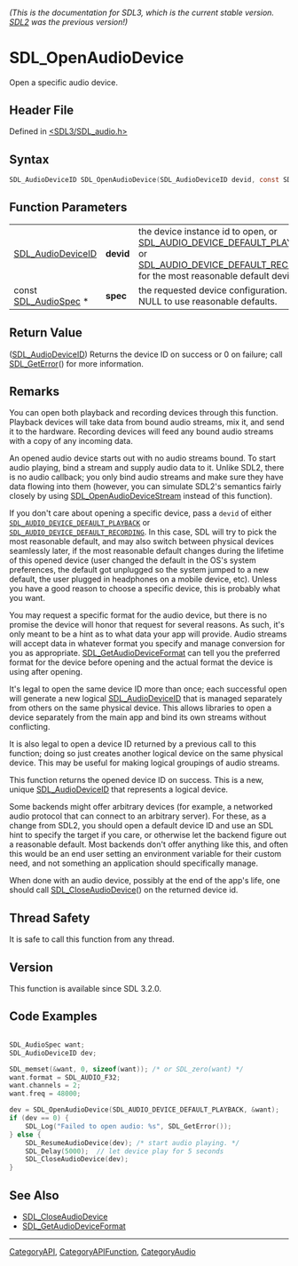 ###### (This is the documentation for SDL3, which is the current stable version. [SDL2](https://wiki.libsdl.org/SDL2/) was the previous version!)
# SDL_OpenAudioDevice

Open a specific audio device.

## Header File

Defined in [<SDL3/SDL_audio.h>](https://github.com/libsdl-org/SDL/blob/main/include/SDL3/SDL_audio.h)

## Syntax

```c
SDL_AudioDeviceID SDL_OpenAudioDevice(SDL_AudioDeviceID devid, const SDL_AudioSpec *spec);
```

## Function Parameters

|                                        |           |                                                                                                                                                                                                                               |
| -------------------------------------- | --------- | ----------------------------------------------------------------------------------------------------------------------------------------------------------------------------------------------------------------------------- |
| [SDL_AudioDeviceID](SDL_AudioDeviceID) | **devid** | the device instance id to open, or [SDL_AUDIO_DEVICE_DEFAULT_PLAYBACK](SDL_AUDIO_DEVICE_DEFAULT_PLAYBACK) or [SDL_AUDIO_DEVICE_DEFAULT_RECORDING](SDL_AUDIO_DEVICE_DEFAULT_RECORDING) for the most reasonable default device. |
| const [SDL_AudioSpec](SDL_AudioSpec) * | **spec**  | the requested device configuration. Can be NULL to use reasonable defaults.                                                                                                                                                   |

## Return Value

([SDL_AudioDeviceID](SDL_AudioDeviceID)) Returns the device ID on success
or 0 on failure; call [SDL_GetError](SDL_GetError)() for more information.

## Remarks

You can open both playback and recording devices through this function.
Playback devices will take data from bound audio streams, mix it, and send
it to the hardware. Recording devices will feed any bound audio streams
with a copy of any incoming data.

An opened audio device starts out with no audio streams bound. To start
audio playing, bind a stream and supply audio data to it. Unlike SDL2,
there is no audio callback; you only bind audio streams and make sure they
have data flowing into them (however, you can simulate SDL2's semantics
fairly closely by using
[SDL_OpenAudioDeviceStream](SDL_OpenAudioDeviceStream) instead of this
function).

If you don't care about opening a specific device, pass a `devid` of either
[`SDL_AUDIO_DEVICE_DEFAULT_PLAYBACK`](SDL_AUDIO_DEVICE_DEFAULT_PLAYBACK) or
[`SDL_AUDIO_DEVICE_DEFAULT_RECORDING`](SDL_AUDIO_DEVICE_DEFAULT_RECORDING).
In this case, SDL will try to pick the most reasonable default, and may
also switch between physical devices seamlessly later, if the most
reasonable default changes during the lifetime of this opened device (user
changed the default in the OS's system preferences, the default got
unplugged so the system jumped to a new default, the user plugged in
headphones on a mobile device, etc). Unless you have a good reason to
choose a specific device, this is probably what you want.

You may request a specific format for the audio device, but there is no
promise the device will honor that request for several reasons. As such,
it's only meant to be a hint as to what data your app will provide. Audio
streams will accept data in whatever format you specify and manage
conversion for you as appropriate.
[SDL_GetAudioDeviceFormat](SDL_GetAudioDeviceFormat) can tell you the
preferred format for the device before opening and the actual format the
device is using after opening.

It's legal to open the same device ID more than once; each successful open
will generate a new logical [SDL_AudioDeviceID](SDL_AudioDeviceID) that is
managed separately from others on the same physical device. This allows
libraries to open a device separately from the main app and bind its own
streams without conflicting.

It is also legal to open a device ID returned by a previous call to this
function; doing so just creates another logical device on the same physical
device. This may be useful for making logical groupings of audio streams.

This function returns the opened device ID on success. This is a new,
unique [SDL_AudioDeviceID](SDL_AudioDeviceID) that represents a logical
device.

Some backends might offer arbitrary devices (for example, a networked audio
protocol that can connect to an arbitrary server). For these, as a change
from SDL2, you should open a default device ID and use an SDL hint to
specify the target if you care, or otherwise let the backend figure out a
reasonable default. Most backends don't offer anything like this, and often
this would be an end user setting an environment variable for their custom
need, and not something an application should specifically manage.

When done with an audio device, possibly at the end of the app's life, one
should call [SDL_CloseAudioDevice](SDL_CloseAudioDevice)() on the returned
device id.

## Thread Safety

It is safe to call this function from any thread.

## Version

This function is available since SDL 3.2.0.

## Code Examples

```c

SDL_AudioSpec want;
SDL_AudioDeviceID dev;

SDL_memset(&want, 0, sizeof(want)); /* or SDL_zero(want) */
want.format = SDL_AUDIO_F32;
want.channels = 2;
want.freq = 48000;

dev = SDL_OpenAudioDevice(SDL_AUDIO_DEVICE_DEFAULT_PLAYBACK, &want);
if (dev == 0) {
    SDL_Log("Failed to open audio: %s", SDL_GetError());
} else {
    SDL_ResumeAudioDevice(dev); /* start audio playing. */
    SDL_Delay(5000);  // let device play for 5 seconds
    SDL_CloseAudioDevice(dev);
}
```

## See Also

- [SDL_CloseAudioDevice](SDL_CloseAudioDevice)
- [SDL_GetAudioDeviceFormat](SDL_GetAudioDeviceFormat)

----
[CategoryAPI](CategoryAPI), [CategoryAPIFunction](CategoryAPIFunction), [CategoryAudio](CategoryAudio)

